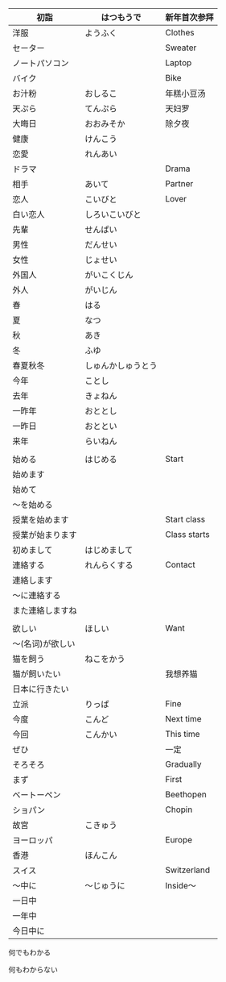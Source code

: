 | 初詣             | はつもうで         | 新年首次参拜 |
| ---------------- | ------------------ | ------------ |
| 洋服             | ようふく           | Clothes      |
| セーター         |                    | Sweater      |
| ノートパソコン   |                    | Laptop       |
| バイク           |                    | Bike         |
| お汁粉           | おしるこ           | 年糕小豆汤   |
| 天ぷら           | てんぷら           | 天妇罗       |
| 大晦日           | おおみそか         | 除夕夜       |
| 健康             | けんこう           |              |
| 恋愛             | れんあい           |              |
| ドラマ           |                    | Drama        |
| 相手             | あいて             | Partner      |
| 恋人             | こいびと           | Lover        |
| 白い恋人         | しろいこいびと     |              |
| 先輩             | せんぱい           |              |
| 男性             | だんせい           |              |
| 女性             | じょせい           |              |
| 外国人           | がいこくじん       |              |
| 外人             | がいじん           |              |
| 春               | はる               |              |
| 夏               | なつ               |              |
| 秋               | あき               |              |
| 冬               | ふゆ               |              |
| 春夏秋冬         | しゅんかしゅうとう |              |
| 今年             | ことし             |              |
| 去年             | きょねん           |              |
| 一昨年           | おととし           |              |
| 一昨日           | おととい           |              |
| 来年             | らいねん           |              |
|                  |                    |              |
| 始める           | はじめる           | Start        |
| 始めます         |                    |              |
| 始めて           |                    |              |
| 〜を始める       |                    |              |
| 授業を始めます   |                    | Start class  |
| 授業が始まります |                    | Class starts |
| 初めまして       | はじめまして       |              |
| 連絡する         | れんらくする       | Contact      |
| 連絡します       |                    |              |
| 〜に連絡する     |                    |              |
| また連絡しますね |                    |              |
|                  |                    |              |
| 欲しい           | ほしい             | Want         |
| 〜(名词)が欲しい |                    |              |
| 猫を飼う         | ねこをかう         |              |
| 猫が飼いたい     |                    | 我想养猫     |
| 日本に行きたい   |                    |              |
| 立派             | りっぱ             | Fine         |
| 今度             | こんど             | Next time    |
| 今回             | こんかい           | This time    |
| ぜひ             |                    | 一定         |
| そろそろ         |                    | Gradually    |
| まず             |                    | First        |
| ベートーペン     |                    | Beethopen    |
| ショパン         |                    | Chopin       |
| 故宮             | こきゅう           |              |
| ヨーロッパ       |                    | Europe       |
| 香港             | ほんこん           |              |
| スイス           |                    | Switzerland  |
| 〜中に           | 〜じゅうに         | Inside〜     |
| 一日中           |                    |              |
| 一年中           |                    |              |
| 今日中に         |                    |              |



何でもわかる

何もわからない